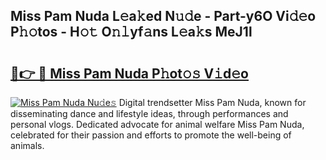 ## Miss Pam Nuda L𝚎a𝚔ed N𝚞𝚍e - Part-y6O Vi𝚍𝚎o P𝚑𝚘tos - H𝚘𝚝 O𝚗𝚕yf𝚊ns L𝚎a𝚔s MeJ1l

# <h2><a href="http://kfba3pw.oniu.top/?m=Miss+Pam+Nuda">🔗👉 🔴 Miss Pam Nuda P𝚑ot𝚘𝚜 V𝚒d𝚎o</a></h2>

[![Miss Pam Nuda Nu𝚍e𝚜](https://i.imgur.com/0qMVB7G.gif)](http://kfba3pw.oniu.top/?m=Miss+Pam+Nuda)
Digital trendsetter Miss Pam Nuda, known for disseminating dance and lifestyle ideas, through performances and personal vlogs. Dedicated advocate for animal welfare Miss Pam Nuda, celebrated for their passion and efforts to promote the well-being of animals.  
